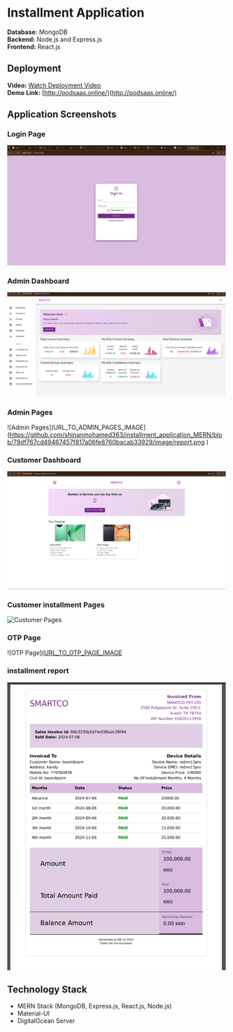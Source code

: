 # Installment Application

**Database:** MongoDB  
**Backend:** Node.js and Express.js  
**Frontend:** React.js

## Deployment

**Video:** [Watch Deployment Video](https://www.linkedin.com/posts/shinanmohamed363_mernstack-webdevelopment-softwareengineering-activity-7223383964541972481-BKWr?utm_source=share&utm_medium=member_android)  
**Demo Link:** [http://podsaas.online/](http://podsaas.online/)

## Application Screenshots

### Login Page
![Login Page](https://github.com/shinanmohamed363/installment_application_MERN/blob/67360278c499430eb49cb22f8fdff287cad9690e/image/login.png)

### Admin Dashboard
![Admin Dashboard](https://github.com/shinanmohamed363/installment_application_MERN/blob/e74ba696c47e1b1dbf9fb0103c399a546b0e1b79/image/admindashboard.png)

### Admin Pages
![Admin Pages](URL_TO_ADMIN_PAGES_IMAGE](https://github.com/shinanmohamed363/installment_application_MERN/blob/79df767cd49467457f817a06fe8760bacab33929/image/report.png
)

### Customer Dashboard
![Customer Dashboard](https://github.com/shinanmohamed363/installment_application_MERN/blob/79df767cd49467457f817a06fe8760bacab33929/image/customer.png
)

### Customer installment Pages
![Customer Pages](URL_TO_CUSTOMER_PAGES_IMAGE](https://github.com/shinanmohamed363/installment_application_MERN/blob/398d66a20063e0db42f5e398df739981a3b851dc/image/ins.png))

### OTP Page
![OTP Page]([URL_TO_OTP_PAGE_IMAGE](https://github.com/shinanmohamed363/installment_application_MERN/blob/79df767cd49467457f817a06fe8760bacab33929/image/forgetpassword.png
)

### installment report
![Forget Password Page](https://github.com/shinanmohamed363/installment_application_MERN/blob/79df767cd49467457f817a06fe8760bacab33929/image/image.png)

## Technology Stack

- MERN Stack (MongoDB, Express.js, React.js, Node.js)
- Material-UI
- DigitalOcean Server
